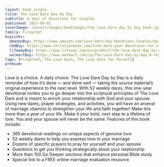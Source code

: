 ```yaml
---
layout: book_single
title: The Love Dare Day By Day
subtitle: A Year of Devotions for Couples
published: 2013-09-01
coverImage: /assets/images/bookImages/the_love_dare_day_by_day_book.jpg
family: Fireproof
buyLinks:
  amazonBuy: https://www.amazon.com/Love-Dare-Day-Devotions-Couples/dp/1433681374/ref=sr_1_1?keywords=The+Love+Dare+Day+by+Day&qid=1637338791&qsid=141-6196979-4180442&sr=8-1&sres=1433681374%2C1433680351%2C1433679590%2C1433668521%2C1433679604%2CB09LGQVN4Q%2CB09LGY7WRQ%2C1430032227%2C0978715373%2C1414329733%2C1680993399%2C1433681226%2C080241270X%2C1424559480%2C1419753967%2CB078NCSB1M&srpt=ABIS_BOOK
  cbdBuy: https://www.christianbook.com/love-dare-year-devotions-for-couples/stephen-kendrick/9781433681370/pd/681370?event=ESRCN
  lifewayBuy: https://www.lifeway.com/en/product/the-love-dare-day-by-day-P005572093
  walmartBuy: https://www.walmart.com/ip/The-Love-Dare-Day-by-Day-A-Year-of-Devotions-for-Couples-Used-Hardcover/659732951
tags: [Fireproof, The Love Dare, The Love Dare for Parents]
premium:
---
```

Love is a choice. A daily choice. The Love Dare Day by Day is a daily reminder of how it’s done — and done well — taking the source material’s original experience to the next level. With 52 weekly dares, this one-year devotional invites you to go deeper into the scriptural principles of The Love Dare and is meant to enrich your relationship with God and your spouse. Using new dares, prayer strategies, and activities, you will have an arsenal of marriage vitamins to strengthen your life and faith together!
Make this more than a year of your life. Make it your bold, next step to a lifetime of love. You and your spouse will never be the same. Features of this book include:
- 365 devotional readings on unique aspects of genuine love
- 52 weekly dares to help you express love in your marriage
- Dozens of specific prayers to pray for yourself and your spouse
- Questions to get you thinking strategically about your relationship
- More than 100 Go Deeper sections that enhance personal Bible study
- Special link to a FREE online marriage evaluation resource
